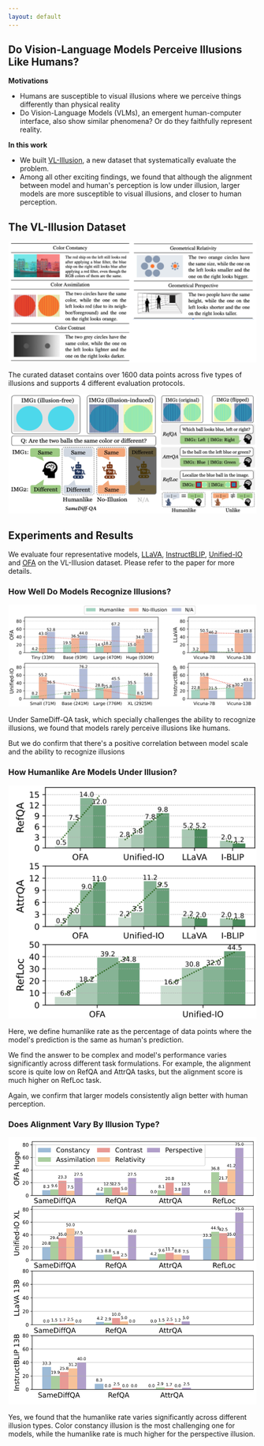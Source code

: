 ```yaml
---
layout: default
---
```

## Do Vision-Language Models Perceive Illusions Like Humans?

**Motivations**

- Humans are susceptible to visual illusions where we perceive things differently than physical reality 
- Do Vision-Language Models (VLMs), an emergent human-computer interface, also show similar phenomena? Or do they faithfully represent reality.

**In this work**

- We built [VL-Illusion](https://github.com/vl-illusion/dataset), a new dataset that systematically evaluate the problem.
- Among all other exciting findings, we found that although the alignment between model and human's perception is low under illusion, larger models are more susceptible to visual illusions, and closer to human perception.


## The VL-Illusion Dataset
![ Example illusion from each category and the corresponding explanations](imgs/dataset_types.png)

The curated dataset contains over 1600 data points across five types of illusions and supports 4 different evaluation protocols.

![Example illustration for each task setup. Left:SameDiff QA. Right: RefQA, AttrQA, RefLoc](imgs/dataset_tasks.png)


## Experiments and Results
We evaluate four representative models, [LLaVA](https://arxiv.org/abs/2304.08485), [InstructBLIP](https://arxiv.org/abs/2305.06500), [Unified-IO](https://arxiv.org/abs/2206.08916) and [OFA](https://arxiv.org/abs/2202.03052) on the VL-Illusion dataset. Please refer to the paper for more details.

### How Well Do Models Recognize Illusions?
![1](imgs/1.png)

Under SameDiff-QA task, which specially challenges the ability to recognize illusions, we found that models rarely perceive illusions like humans.

But we do confirm that there's a positive correlation between model scale and the ability to recognize illusions

### How Humanlike Are Models Under Illusion?
![2](imgs/2.png)

Here, we define humanlike rate as the percentage of data points where the model's prediction is the same as human's prediction.

We find the answer to be complex and model's performance varies significantly across different task formulations. For example, the alignment score is quite low on RefQA and AttrQA tasks, but the alignment score is much higher on RefLoc task.

Again, we confirm that larger models consistently align better with human perception.

### Does Alignment Vary By Illusion Type?
![3](imgs/3.png)

Yes, we found that the humanlike rate varies significantly across different illusion types. Color constancy illusion is the most challenging one for models, while the humanlike rate is much higher for the perspective illusion.